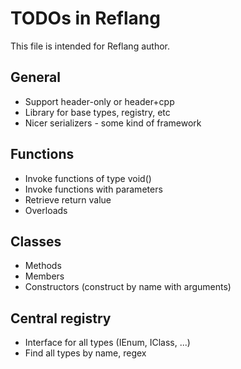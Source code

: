 # TODOs in Reflang
This file is intended for Reflang author.

## General
* Support header-only or header+cpp
* Library for base types, registry, etc
* Nicer serializers - some kind of framework

## Functions
* Invoke functions of type void()
* Invoke functions with parameters
* Retrieve return value
* Overloads

## Classes
* Methods
* Members
* Constructors (construct by name with arguments)

## Central registry
* Interface for all types (IEnum, IClass, ...)
* Find all types by name, regex
